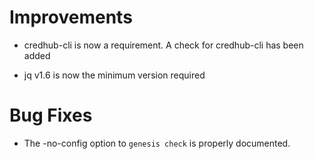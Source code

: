 # Improvements

- credhub-cli is now a requirement. A check for credhub-cli has been added

- jq v1.6 is now the minimum version required

# Bug Fixes

- The -no-config option to `genesis check` is properly documented.
